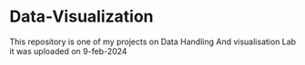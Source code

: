 # Data-Visualization
This repository is one of my projects on Data Handling And visualisation Lab
it was uploaded on 9-feb-2024
